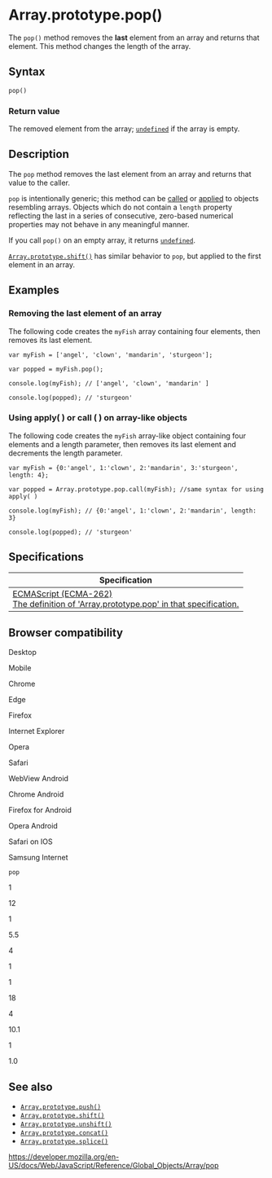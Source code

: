 # Array.prototype.pop()

The `pop()` method removes the **last** element from an array and returns that element. This method changes the length of the array.

## Syntax

    pop()

### Return value

The removed element from the array; [`undefined`](../undefined) if the array is empty.

## Description

The `pop` method removes the last element from an array and returns that value to the caller.

`pop` is intentionally generic; this method can be [called](../function/call) or [applied](../function/apply) to objects resembling arrays. Objects which do not contain a `length` property reflecting the last in a series of consecutive, zero-based numerical properties may not behave in any meaningful manner.

If you call `pop()` on an empty array, it returns [`undefined`](../undefined).

[`Array.prototype.shift()`](shift) has similar behavior to `pop`, but applied to the first element in an array.

## Examples

### Removing the last element of an array

The following code creates the `myFish` array containing four elements, then removes its last element.

    var myFish = ['angel', 'clown', 'mandarin', 'sturgeon'];

    var popped = myFish.pop();

    console.log(myFish); // ['angel', 'clown', 'mandarin' ]

    console.log(popped); // 'sturgeon'

### Using apply( ) or call ( ) on array-like objects

The following code creates the `myFish` array-like object containing four elements and a length parameter, then removes its last element and decrements the length parameter.

    var myFish = {0:'angel', 1:'clown', 2:'mandarin', 3:'sturgeon', length: 4};

    var popped = Array.prototype.pop.call(myFish); //same syntax for using apply( )

    console.log(myFish); // {0:'angel', 1:'clown', 2:'mandarin', length: 3}

    console.log(popped); // 'sturgeon'

## Specifications

<table><thead><tr class="header"><th>Specification</th></tr></thead><tbody><tr class="odd"><td><a href="https://tc39.es/ecma262/#sec-array.prototype.pop">ECMAScript (ECMA-262)<br />
<span class="small">The definition of 'Array.prototype.pop' in that specification.</span></a></td></tr></tbody></table>

## Browser compatibility

Desktop

Mobile

Chrome

Edge

Firefox

Internet Explorer

Opera

Safari

WebView Android

Chrome Android

Firefox for Android

Opera Android

Safari on IOS

Samsung Internet

`pop`

1

12

1

5.5

4

1

1

18

4

10.1

1

1.0

## See also

-   [`Array.prototype.push()`](push)
-   [`Array.prototype.shift()`](shift)
-   [`Array.prototype.unshift()`](unshift)
-   [`Array.prototype.concat()`](concat)
-   [`Array.prototype.splice()`](splice)

<a href="https://developer.mozilla.org/en-US/docs/Web/JavaScript/Reference/Global_Objects/Array/pop" class="_attribution-link">https://developer.mozilla.org/en-US/docs/Web/JavaScript/Reference/Global_Objects/Array/pop</a>
